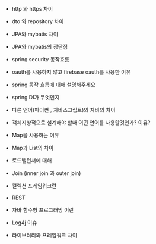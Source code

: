 - http 와 https 차이
    

- dto 와 repository 차이
    

- JPA와 mybatis 차이
    

- JPA와 mybatis의 장단점
    

- spring security 동작흐름

- oauth를 사용하지 않고 firebase oauth를 사용한 이유
    

- spring 동작 흐름에 대해 설명해주세요

- spring DI가 무엇인지
    

- 다른 언어(파이썬  , 자바스크립트)와 자바의 차이
    
- 객체지향적으로 설계해야 할때 어떤 언어를 사용할것인가? 이유?
    
- Map을 사용하는 이유

- Map과 List의 차이

- 로드밸런서에 대해

- Join (inner join 과 outer join)

- 컬렉션 프레임워크란

- REST

- 자바 함수형 프로그래밍 이란

- Log4j 이슈

- 라이브러리와 프레임워크 차이